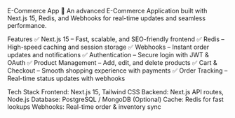 E-Commerce App 🚀
An advanced E-Commerce Application built with Next.js 15, Redis, and Webhooks for real-time updates and seamless performance.

Features
✅ Next.js 15 – Fast, scalable, and SEO-friendly frontend
✅ Redis – High-speed caching and session storage
✅ Webhooks – Instant order updates and notifications
✅ Authentication – Secure login with JWT & OAuth
✅ Product Management – Add, edit, and delete products
✅ Cart & Checkout – Smooth shopping experience with payments
✅ Order Tracking – Real-time status updates with webhooks

Tech Stack
Frontend: Next.js 15, Tailwind CSS
Backend: Next.js API routes, Node.js
Database: PostgreSQL / MongoDB (Optional)
Cache: Redis for fast lookups
Webhooks: Real-time order & inventory sync
